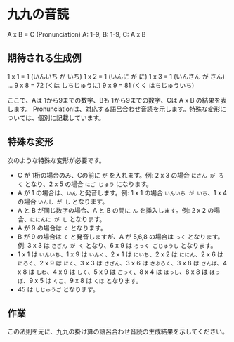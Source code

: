 # 九九の音読

A x B = C (Pronunciation)
A: 1-9, B: 1-9, C: A x B

## 期待される生成例

1 x 1 = 1 (いんいち が いち)
1 x 2 = 1 (いんに が に)
1 x 3 = 1 (いんさん が さん)
...
9 x 8 = 72 (くは しちじゅうに)
9 x 9 = 81 (くく はちじゅういち)

ここで、Aは 1から9までの数字、Bも 1から9までの数字、Cは A x B の結果を表します。
Pronunciationは、対応する語呂合わせ音読を示します。特殊な変形については、個別に記載しています。

## 特殊な変形

次のような特殊な変形が必要です。

- C が 1桁の場合のみ、Cの前に `が` を入れます。例: 2 x 3 の場合 `にさん が ろく` となり、2 x 5 の場合 `にご じゅう` になります。
- A が 1 の場合は、`いん` と発音します。例: 1 x 1 の場合 `いんいち が いち`、1 x 4 の場合 `いんし が し` となります。
- A と B が同じ数字の場合、A と B の間に `ん` を挿入します。例: 2 x 2 の場合、`ににんに が し` となります。
- A が 9 の場合は `く` となります。
- B が 9 の場合は `く` と発音しますが、A が 5,6,8 の場合は `っく` となります。例: 3 x 3 は `さざん が く` となり、6 x 9 は `ろっく ごじゅうし` となります。
- 1 x 1 は `いんいち`、1 x 9 は `いんく`、2 x 1 は `にいち`、2 x 2 は `ににん`、2 x 6 は `にろく`、2 x 9 は `にく`、3 x 3 は `さざん`、3 x 6 は `さぶろく`、3 x 8 は `さんぱ`、4 x 8 は `しわ`、4 x 9 は `しく`、5 x 9 は `ごっく`、8 x 4 は `はっし`、8 x 8 は `はっぱ`、9 x 5 は `くご`、9 x 8 は `くは` となります。 
- 45 は `しじゅうご` となります。

## 作業

この法則を元に、九九の掛け算の語呂合わせ音読の生成結果を示してください。
